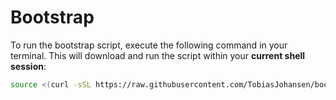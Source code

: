 # Bootstrap

To run the bootstrap script, execute the following command in your terminal. This will download and run the script within your **current shell session**:

```bash
source <(curl -sSL https://raw.githubusercontent.com/TobiasJohansen/bootstrap/refs/heads/master/bootstrap.sh)
```
